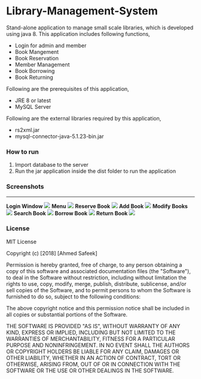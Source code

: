 # Library-Management-System
Stand-alone application to manage small scale libraries, which is developed using java 8.
This application includes following functions,
<ul> 
  <li>Login for admin and member</li> 
  <li>Book Mangement</li>  
  <li>Book Reservation</li> 
  <li>Member Management</li> 
  <li>Book Borrowing</li>
  <li>Book Returning</li>
</ul>
  
Following are the prerequisites of this application,
<ul> 
  <li>JRE 8 or latest</li> 
  <li>MySQL Server</li> 
</ul>

Following are the external libraries required by this application,
<ul> 
  <li>rs2xml.jar</li> 
  <li>mysql-connector-java-5.1.23-bin.jar</li> 
</ul>

<h3>How to run</h3>
<ol> 
  <li>Import database to the server</li>
  <li>Run the jar application inside the dist folder to run the application</li>
</ol>


<h3>Screenshots</h3> <hr>
<strong>Login Window</strong>
<img src='screenshots/1 Login.jpeg'/>
<strong>Menu</strong>
<img src='screenshots/Menu.jpeg'/>
<strong>Reserve Book</strong>
<img src='screenshots/8 reserve.jpeg'/>
<strong>Add Book</strong>
<img src='screenshots/3 Add Book.jpeg'/>
<strong>Modify Books</strong>
<img src='screenshots/4 Mod Book.jpeg'/>
<strong>Search Book</strong>
<img src='screenshots/5 Search Book.jpeg'/>
<strong>Borrow Book</strong>
<img src='screenshots/6 Borrow.jpeg'/>
<strong>Return Book</strong>
<img src='screenshots/7 return.jpeg'/>

<h3>License</h3>
MIT License

Copyright (c) [2018] [Ahmed Safeek]

Permission is hereby granted, free of charge, to any person obtaining a copy
of this software and associated documentation files (the "Software"), to deal
in the Software without restriction, including without limitation the rights
to use, copy, modify, merge, publish, distribute, sublicense, and/or sell
copies of the Software, and to permit persons to whom the Software is
furnished to do so, subject to the following conditions:

The above copyright notice and this permission notice shall be included in all
copies or substantial portions of the Software.

THE SOFTWARE IS PROVIDED "AS IS", WITHOUT WARRANTY OF ANY KIND, EXPRESS OR
IMPLIED, INCLUDING BUT NOT LIMITED TO THE WARRANTIES OF MERCHANTABILITY,
FITNESS FOR A PARTICULAR PURPOSE AND NONINFRINGEMENT. IN NO EVENT SHALL THE
AUTHORS OR COPYRIGHT HOLDERS BE LIABLE FOR ANY CLAIM, DAMAGES OR OTHER
LIABILITY, WHETHER IN AN ACTION OF CONTRACT, TORT OR OTHERWISE, ARISING FROM,
OUT OF OR IN CONNECTION WITH THE SOFTWARE OR THE USE OR OTHER DEALINGS IN THE
SOFTWARE.
